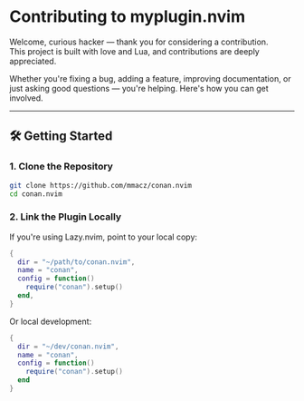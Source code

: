 # Contributing to myplugin.nvim

Welcome, curious hacker — thank you for considering a contribution.  
This project is built with love and Lua, and contributions are deeply appreciated.

Whether you're fixing a bug, adding a feature, improving documentation, or just asking good questions — you're helping.
Here's how you can get involved.

---

## 🛠️ Getting Started

### 1. Clone the Repository

```bash
git clone https://github.com/mmacz/conan.nvim
cd conan.nvim
```

### 2. Link the Plugin Locally

If you're using Lazy.nvim, point to your local copy:

```lua
{
  dir = "~/path/to/conan.nvim",
  name = "conan",
  config = function()
    require("conan").setup()
  end,
}
```

Or local development:

```lua
{
  dir = "~/dev/conan.nvim",
  name = "conan",
  config = function()
    require("conan").setup()
  end
}
```

